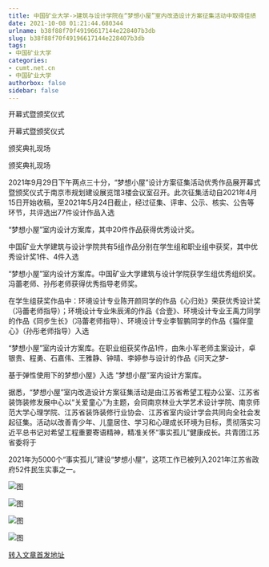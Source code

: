 ```yaml
---
title: 中国矿业大学->建筑与设计学院在“梦想小屋”室内改造设计方案征集活动中取得佳绩 | cumt.net.cn
date: 2021-10-08 01:21:44.680344
urlname: b38f88f70f49196617144e228407b3db
slug: b38f88f70f49196617144e228407b3db
tags: 
- 中国矿业大学
categories:
- cumt.net.cn
- 中国矿业大学
authorbox: false
sidebar: false
---
```

开幕式暨颁奖仪式

开幕式暨颁奖仪式

颁奖典礼现场

颁奖典礼现场

2021年9月29日下午两点三十分，“梦想小屋”设计方案征集活动优秀作品展开幕式暨颁奖仪式于南京市规划建设展览馆3楼会议室召开。此次征集活动自2021年4月15日开始收稿，至2021年5月24日截止，经过征集、评审、公示、核实、公告等环节，共评选出77件设计作品入选

“梦想小屋”室内设计方案库，其中20件作品获得优秀设计奖。
<!--more-->


中国矿业大学建筑与设计学院共有5组作品分别在学生组和职业组中获奖，其中优秀设计奖1件、4件入选

“梦想小屋”室内设计方案库。中国矿业大学建筑与设计学院获学生组优秀组织奖。冯蕾老师、孙彤老师获得优秀指导老师奖。

在学生组获奖作品中：环境设计专业陈开颜同学的作品《心归处》荣获优秀设计奖（冯蕾老师指导）；环境设计专业朱辰浠的作品《合壹》、环境设计专业王禹力同学的作品《同步生长》（冯蕾老师指导）、环境设计专业李智鹏同学的作品《猫伴童心》（孙彤老师指导）入选

“梦想小屋”室内设计方案库。在职业组获奖作品1件，由朱小军老师主案设计，卓银贵、程勇、石嘉伟、王雅静、钟晴、李婷参与设计的作品《问天之梦-

基于弹性使用下的梦想小屋》入选 “梦想小屋”室内设计方案库。

据悉，“梦想小屋”室内改造设计方案征集活动是由江苏省希望工程办公室、江苏省装饰装修发展中心以“关爱童心”为主题，会同南京林业大学艺术设计学院、南京师范大学心理学院、江苏省装饰装修行业协会、江苏省室内设计学会共同向全社会发起征集。活动以改善青少年、儿童居住、学习和心理成长环境为目标，贯彻落实习近平总书记对希望工程重要寄语精神，精准关怀“事实孤儿”健康成长。共青团江苏省委将于

2021年为5000个“事实孤儿”建设“梦想小屋”，这项工作已被列入2021年江苏省政府52件民生实事之一。

![图](http://xwzx.cumt.edu.cn/_upload/article/images/89/75/9198edd2458594c04b093988e31f/50cd5c47-fd66-4876-8dcc-fa33aba34ebc.jpg)

![图](http://xwzx.cumt.edu.cn/_upload/article/images/89/75/9198edd2458594c04b093988e31f/f3364469-08ec-445c-b495-97fa580bbccc.jpg)

![图](http://xwzx.cumt.edu.cn/_upload/article/images/89/75/9198edd2458594c04b093988e31f/c3e1e9fb-b474-437e-be7c-bd7c5a04cd05.jpg)

![图](http://xwzx.cumt.edu.cn/_upload/article/images/89/75/9198edd2458594c04b093988e31f/88f0e632-c226-4fb3-bee3-c8ee7e5311bb.jpg)

[转入文章首发地址](http://xwzx.cumt.edu.cn/48/6c/c523a608364/page.htm)